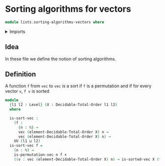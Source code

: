 # Sorting algorithms for vectors

```agda
module lists.sorting-algorithms-vectors where
```

<details><summary>Imports</summary>

```agda
open import elementary-number-theory.natural-numbers

open import finite-group-theory.permutations-standard-finite-types

open import foundation.cartesian-product-types
open import foundation.universe-levels

open import linear-algebra.vectors

open import lists.permutation-vectors
open import lists.sorted-vectors

open import order-theory.decidable-total-orders

open import univalent-combinatorics.standard-finite-types
```

</details>

## Idea

In these file we define the notion of sorting algorithms.

## Definition

A function `f` from `vec` to `vec` is a sort if `f` is a permutation and if for
every vector `v`, `f v` is sorted

```agda
module _
  {l1 l2 : Level} (X : Decidable-Total-Order l1 l2)
  where

  is-sort-vec :
    (f :
      {n : ℕ} →
      vec (element-Decidable-Total-Order X) n →
      vec (element-Decidable-Total-Order X) n) →
    UU (l1 ⊔ l2)
  is-sort-vec f =
    (n : ℕ) →
    is-permutation-vec n f ×
    ((v : vec (element-Decidable-Total-Order X) n) → is-sorted-vec X (f v))
```
